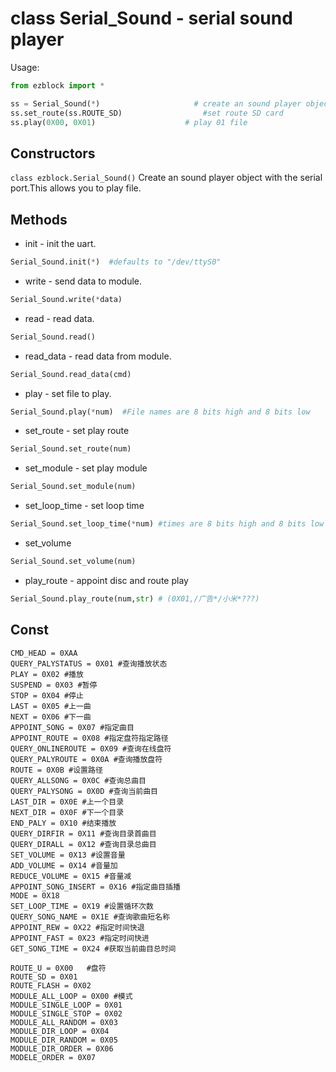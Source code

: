 # class Serial_Sound - serial sound player

Usage:
```python 
from ezblock import *

ss = Serial_Sound(*)                     # create an sound player object from serial port and defaults to "/dev/ttyS0"
ss.set_route(ss.ROUTE_SD)                  #set route SD card
ss.play(0X00, 0X01)                    # play 01 file
```

## Constructors
```class ezblock.Serial_Sound()```
Create an sound player object with the serial port.This allows you to play file.

## Methods
- init - init the uart.
```python
Serial_Sound.init(*)  #defaults to "/dev/ttyS0"
```
- write - send data to module.
```python
Serial_Sound.write(*data)
```
- read - read data.
```python
Serial_Sound.read()
```
- read_data - read data from module.
```python
Serial_Sound.read_data(cmd)
```
- play - set file to play.
```python
Serial_Sound.play(*num)  #File names are 8 bits high and 8 bits low
```
- set_route - set play route
```python
Serial_Sound.set_route(num) 
```
- set_module - set play module
```python
Serial_Sound.set_module(num) 
```
- set_loop_time - set loop time
```python
Serial_Sound.set_loop_time(*num) #times are 8 bits high and 8 bits low
```
- set_volume
```python
Serial_Sound.set_volume(num) 
```
- play_route - appoint disc and route play
```python
Serial_Sound.play_route(num,str) # (0X01,/广告*/小米*???)
```

## Const

    CMD_HEAD = 0XAA
    QUERY_PALYSTATUS = 0X01 #查询播放状态
    PLAY = 0X02 #播放
    SUSPEND = 0X03 #暂停
    STOP = 0X04 #停止
    LAST = 0X05 #上一曲
    NEXT = 0X06 #下一曲
    APPOINT_SONG = 0X07 #指定曲目
    APPOINT_ROUTE = 0X08 #指定盘符指定路径
    QUERY_ONLINEROUTE = 0X09 #查询在线盘符
    QUERY_PALYROUTE = 0X0A #查询播放盘符
    ROUTE = 0X0B #设置路径
    QUERY_ALLSONG = 0X0C #查询总曲目
    QUERY_PALYSONG = 0X0D #查询当前曲目
    LAST_DIR = 0X0E #上一个目录
    NEXT_DIR = 0X0F #下一个目录
    END_PALY = 0X10 #结束播放
    QUERY_DIRFIR = 0X11 #查询目录首曲目
    QUERY_DIRALL = 0X12 #查询目录总曲目
    SET_VOLUME = 0X13 #设置音量
    ADD_VOLUME = 0X14 #音量加
    REDUCE_VOLUME = 0X15 #音量减
    APPOINT_SONG_INSERT = 0X16 #指定曲目插播
    MODE = 0X18
    SET_LOOP_TIME = 0X19 #设置循环次数
    QUERY_SONG_NAME = 0X1E #查询歌曲短名称
    APPOINT_REW = 0X22 #指定时间快退
    APPOINT_FAST = 0X23 #指定时间快进
    GET_SONG_TIME = 0X24 #获取当前曲目总时间

    ROUTE_U = 0X00   #盘符
    ROUTE_SD = 0X01
    ROUTE_FLASH = 0X02
    MODULE_ALL_LOOP = 0X00 #模式
    MODULE_SINGLE_LOOP = 0X01
    MODULE_SINGLE_STOP = 0X02
    MODULE_ALL_RANDOM = 0X03
    MODULE_DIR_LOOP = 0X04
    MODULE_DIR_RANDOM = 0X05
    MODULE_DIR_ORDER = 0X06
    MODELE_ORDER = 0X07